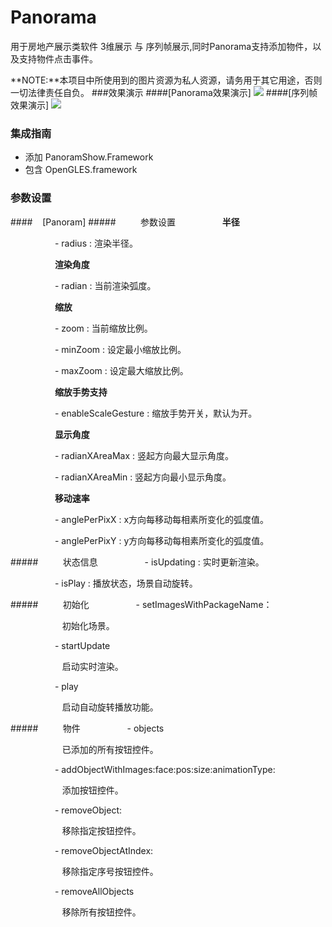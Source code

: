 Panorama
========

用于房地产展示类软件 3维展示 与 序列帧展示,同时Panorama支持添加物件，以及支持物件点击事件。

**NOTE:**本项目中所使用到的图片资源为私人资源，请务用于其它用途，否则一切法律责任自负。
###效果演示
####[Panorama效果演示]
![](./Panorama.gif)
####[序列帧效果演示]
![](./序列帧.gif)



### 集成指南
- 添加 PanoramShow.Framework
- 包含 OpenGLES.framework

### 参数设置
####&nbsp;&nbsp;&nbsp;&nbsp;[Panoram]
#####&nbsp;&nbsp;&nbsp;&nbsp;&nbsp;&nbsp;&nbsp;&nbsp;&nbsp;&nbsp;参数设置
&nbsp;&nbsp;&nbsp;&nbsp;&nbsp;&nbsp;&nbsp;&nbsp;&nbsp;&nbsp;&nbsp;&nbsp;&nbsp;&nbsp;&nbsp;&nbsp;&nbsp;&nbsp;**半径**<p />
&nbsp;&nbsp;&nbsp;&nbsp;&nbsp;&nbsp;&nbsp;&nbsp;&nbsp;&nbsp;&nbsp;&nbsp;&nbsp;&nbsp;&nbsp;&nbsp;&nbsp;&nbsp;- radius : 渲染半径。<p />

&nbsp;&nbsp;&nbsp;&nbsp;&nbsp;&nbsp;&nbsp;&nbsp;&nbsp;&nbsp;&nbsp;&nbsp;&nbsp;&nbsp;&nbsp;&nbsp;&nbsp;&nbsp;**渲染角度**<p />
&nbsp;&nbsp;&nbsp;&nbsp;&nbsp;&nbsp;&nbsp;&nbsp;&nbsp;&nbsp;&nbsp;&nbsp;&nbsp;&nbsp;&nbsp;&nbsp;&nbsp;&nbsp;- radian : 当前渲染弧度。<p />

&nbsp;&nbsp;&nbsp;&nbsp;&nbsp;&nbsp;&nbsp;&nbsp;&nbsp;&nbsp;&nbsp;&nbsp;&nbsp;&nbsp;&nbsp;&nbsp;&nbsp;&nbsp;**缩放**<p />
&nbsp;&nbsp;&nbsp;&nbsp;&nbsp;&nbsp;&nbsp;&nbsp;&nbsp;&nbsp;&nbsp;&nbsp;&nbsp;&nbsp;&nbsp;&nbsp;&nbsp;&nbsp;- zoom : 当前缩放比例。<p />
&nbsp;&nbsp;&nbsp;&nbsp;&nbsp;&nbsp;&nbsp;&nbsp;&nbsp;&nbsp;&nbsp;&nbsp;&nbsp;&nbsp;&nbsp;&nbsp;&nbsp;&nbsp;- minZoom : 设定最小缩放比例。<p />
&nbsp;&nbsp;&nbsp;&nbsp;&nbsp;&nbsp;&nbsp;&nbsp;&nbsp;&nbsp;&nbsp;&nbsp;&nbsp;&nbsp;&nbsp;&nbsp;&nbsp;&nbsp;- maxZoom : 设定最大缩放比例。<p />

&nbsp;&nbsp;&nbsp;&nbsp;&nbsp;&nbsp;&nbsp;&nbsp;&nbsp;&nbsp;&nbsp;&nbsp;&nbsp;&nbsp;&nbsp;&nbsp;&nbsp;&nbsp;**缩放手势支持**<p />
&nbsp;&nbsp;&nbsp;&nbsp;&nbsp;&nbsp;&nbsp;&nbsp;&nbsp;&nbsp;&nbsp;&nbsp;&nbsp;&nbsp;&nbsp;&nbsp;&nbsp;&nbsp;- enableScaleGesture : 缩放手势开关，默认为开。<p />

&nbsp;&nbsp;&nbsp;&nbsp;&nbsp;&nbsp;&nbsp;&nbsp;&nbsp;&nbsp;&nbsp;&nbsp;&nbsp;&nbsp;&nbsp;&nbsp;&nbsp;&nbsp;**显示角度**<p />
&nbsp;&nbsp;&nbsp;&nbsp;&nbsp;&nbsp;&nbsp;&nbsp;&nbsp;&nbsp;&nbsp;&nbsp;&nbsp;&nbsp;&nbsp;&nbsp;&nbsp;&nbsp;- radianXAreaMax : 竖起方向最大显示角度。<p />
&nbsp;&nbsp;&nbsp;&nbsp;&nbsp;&nbsp;&nbsp;&nbsp;&nbsp;&nbsp;&nbsp;&nbsp;&nbsp;&nbsp;&nbsp;&nbsp;&nbsp;&nbsp;- radianXAreaMin : 竖起方向最小显示角度。<p />

&nbsp;&nbsp;&nbsp;&nbsp;&nbsp;&nbsp;&nbsp;&nbsp;&nbsp;&nbsp;&nbsp;&nbsp;&nbsp;&nbsp;&nbsp;&nbsp;&nbsp;&nbsp;**移动速率**<p />
&nbsp;&nbsp;&nbsp;&nbsp;&nbsp;&nbsp;&nbsp;&nbsp;&nbsp;&nbsp;&nbsp;&nbsp;&nbsp;&nbsp;&nbsp;&nbsp;&nbsp;&nbsp;- anglePerPixX : x方向每移动每相素所变化的弧度值。<p />
&nbsp;&nbsp;&nbsp;&nbsp;&nbsp;&nbsp;&nbsp;&nbsp;&nbsp;&nbsp;&nbsp;&nbsp;&nbsp;&nbsp;&nbsp;&nbsp;&nbsp;&nbsp;- anglePerPixY : y方向每移动每相素所变化的弧度值。<p />

#####&nbsp;&nbsp;&nbsp;&nbsp;&nbsp;&nbsp;&nbsp;&nbsp;&nbsp;&nbsp;状态信息
&nbsp;&nbsp;&nbsp;&nbsp;&nbsp;&nbsp;&nbsp;&nbsp;&nbsp;&nbsp;&nbsp;&nbsp;&nbsp;&nbsp;&nbsp;&nbsp;&nbsp;&nbsp;- isUpdating : 实时更新渲染。<p />
&nbsp;&nbsp;&nbsp;&nbsp;&nbsp;&nbsp;&nbsp;&nbsp;&nbsp;&nbsp;&nbsp;&nbsp;&nbsp;&nbsp;&nbsp;&nbsp;&nbsp;&nbsp;- isPlay : 播放状态，场景自动旋转。<p />
#####&nbsp;&nbsp;&nbsp;&nbsp;&nbsp;&nbsp;&nbsp;&nbsp;&nbsp;&nbsp;初始化
&nbsp;&nbsp;&nbsp;&nbsp;&nbsp;&nbsp;&nbsp;&nbsp;&nbsp;&nbsp;&nbsp;&nbsp;&nbsp;&nbsp;&nbsp;&nbsp;&nbsp;&nbsp;- setImagesWithPackageName：<p />
&nbsp;&nbsp;&nbsp;&nbsp;&nbsp;&nbsp;&nbsp;&nbsp;&nbsp;&nbsp;&nbsp;&nbsp;&nbsp;&nbsp;&nbsp;&nbsp;&nbsp;&nbsp;&nbsp;&nbsp;&nbsp;初始化场景。<p />
&nbsp;&nbsp;&nbsp;&nbsp;&nbsp;&nbsp;&nbsp;&nbsp;&nbsp;&nbsp;&nbsp;&nbsp;&nbsp;&nbsp;&nbsp;&nbsp;&nbsp;&nbsp;- startUpdate<p />
&nbsp;&nbsp;&nbsp;&nbsp;&nbsp;&nbsp;&nbsp;&nbsp;&nbsp;&nbsp;&nbsp;&nbsp;&nbsp;&nbsp;&nbsp;&nbsp;&nbsp;&nbsp;&nbsp;&nbsp;&nbsp;启动实时渲染。<p />
&nbsp;&nbsp;&nbsp;&nbsp;&nbsp;&nbsp;&nbsp;&nbsp;&nbsp;&nbsp;&nbsp;&nbsp;&nbsp;&nbsp;&nbsp;&nbsp;&nbsp;&nbsp;- play<p />
&nbsp;&nbsp;&nbsp;&nbsp;&nbsp;&nbsp;&nbsp;&nbsp;&nbsp;&nbsp;&nbsp;&nbsp;&nbsp;&nbsp;&nbsp;&nbsp;&nbsp;&nbsp;&nbsp;&nbsp;&nbsp;启动自动旋转播放功能。<p />
#####&nbsp;&nbsp;&nbsp;&nbsp;&nbsp;&nbsp;&nbsp;&nbsp;&nbsp;&nbsp;物件
&nbsp;&nbsp;&nbsp;&nbsp;&nbsp;&nbsp;&nbsp;&nbsp;&nbsp;&nbsp;&nbsp;&nbsp;&nbsp;&nbsp;&nbsp;&nbsp;&nbsp;&nbsp;- objects<p />
&nbsp;&nbsp;&nbsp;&nbsp;&nbsp;&nbsp;&nbsp;&nbsp;&nbsp;&nbsp;&nbsp;&nbsp;&nbsp;&nbsp;&nbsp;&nbsp;&nbsp;&nbsp;&nbsp;&nbsp;&nbsp;已添加的所有按钮控件。<p />
&nbsp;&nbsp;&nbsp;&nbsp;&nbsp;&nbsp;&nbsp;&nbsp;&nbsp;&nbsp;&nbsp;&nbsp;&nbsp;&nbsp;&nbsp;&nbsp;&nbsp;&nbsp;- addObjectWithImages:face:pos:size:animationType:<p />
&nbsp;&nbsp;&nbsp;&nbsp;&nbsp;&nbsp;&nbsp;&nbsp;&nbsp;&nbsp;&nbsp;&nbsp;&nbsp;&nbsp;&nbsp;&nbsp;&nbsp;&nbsp;&nbsp;&nbsp;&nbsp;添加按钮控件。<p />
&nbsp;&nbsp;&nbsp;&nbsp;&nbsp;&nbsp;&nbsp;&nbsp;&nbsp;&nbsp;&nbsp;&nbsp;&nbsp;&nbsp;&nbsp;&nbsp;&nbsp;&nbsp;- removeObject:<p />
&nbsp;&nbsp;&nbsp;&nbsp;&nbsp;&nbsp;&nbsp;&nbsp;&nbsp;&nbsp;&nbsp;&nbsp;&nbsp;&nbsp;&nbsp;&nbsp;&nbsp;&nbsp;&nbsp;&nbsp;&nbsp;移除指定按钮控件。<p />
&nbsp;&nbsp;&nbsp;&nbsp;&nbsp;&nbsp;&nbsp;&nbsp;&nbsp;&nbsp;&nbsp;&nbsp;&nbsp;&nbsp;&nbsp;&nbsp;&nbsp;&nbsp;- removeObjectAtIndex:<p />
&nbsp;&nbsp;&nbsp;&nbsp;&nbsp;&nbsp;&nbsp;&nbsp;&nbsp;&nbsp;&nbsp;&nbsp;&nbsp;&nbsp;&nbsp;&nbsp;&nbsp;&nbsp;&nbsp;&nbsp;&nbsp;移除指定序号按钮控件。<p />
&nbsp;&nbsp;&nbsp;&nbsp;&nbsp;&nbsp;&nbsp;&nbsp;&nbsp;&nbsp;&nbsp;&nbsp;&nbsp;&nbsp;&nbsp;&nbsp;&nbsp;&nbsp;- removeAllObjects<p />
&nbsp;&nbsp;&nbsp;&nbsp;&nbsp;&nbsp;&nbsp;&nbsp;&nbsp;&nbsp;&nbsp;&nbsp;&nbsp;&nbsp;&nbsp;&nbsp;&nbsp;&nbsp;&nbsp;&nbsp;&nbsp;移除所有按钮控件。<p />



